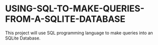 # USING-SQL-TO-MAKE-QUERIES-FROM-A-SQLITE-DATABASE
This project will use SQL programming language to make queries into an SQLite Database.
